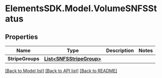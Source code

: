 # ElementsSDK.Model.VolumeSNFSStatus

## Properties

Name | Type | Description | Notes
------------ | ------------- | ------------- | -------------
**StripeGroups** | [**List&lt;SNFSStripeGroup&gt;**](SNFSStripeGroup.md) |  | 

[[Back to Model list]](../#documentation-for-models) [[Back to API list]](../#documentation-for-api-endpoints) [[Back to README]](../)

